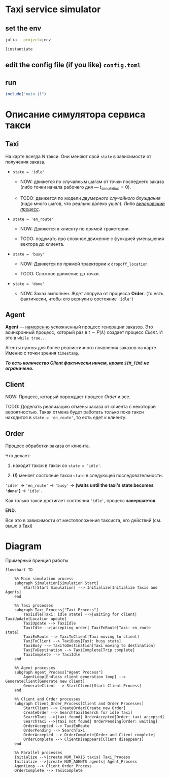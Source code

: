 # Taxi service simulator
## set the env

```bash
julia --project=jenv
```
```julia
]instantiate
```

## edit the config file (if you like) `config.toml`

## run

```julia
include("main.jl")
```

# Описание симулятора сервиса такси 

## Taxi

На карте всегда $N$ такси. Они меняют свой `state` в зависимости от получения
заказа.

* `state = 'idle'`

  * NOW: движется по случайным шагам от точки последнего заказа
    (либо точки начала рабочего дня &mdash; $t_{simulation} = 0$).

  * TODO: движется по модели *двумерного случайного блуждания* (надо много
    шагов, что реально далеко ушел). Либо [*винеровский
    процесс*](https://en.wikipedia.org/wiki/Random_walk).

* `state = 'en_route'`

  * NOW: Движется к клиенту по прямой тракетории.  

  * TODO: подумать про сложное движение с функцией уменьшения вектора до
    клиента.

* `state = 'busy'`
  
  * NOW: Движется по прямой траектории к `dropoff_location`

  * TODO: Сложное движение до точки.

* `state = 'done'`

  * NOW: Заказ выполнен. Ждет аппрува от процесса **Order**. (то есть
    фактически, чтобы его вернули в состояние `'idle'`)
 
## Agent

**Agent** &mdash; <u>намеренно</u> усложненный процесс генерации заказов. Это асинхронный
процесс, который раз в $t \sim P(\lambda)$ создает процесс *Client*. И это в `while true...`

Агенты нужны для более реалистичного появления заказов на карте. Именно с
точки зрения `timestamp`.

***То есть количество Client фактически ничем, кроме `SIM_TIME` не ограничено.***

## Client

NOW: Процесс, который порождает процесс *Order* и все.

TODO: Доделать реализацию отмены заказа от клиента с некоторой вероятностью.
Такая отмена будет работать только пока такси находится в `state = 'en_route'`,
то есть едет к клиенту.

## Order

Процесс обработки заказа от клиента.

Что делает:

1. находит такси в такси со `state = 'idle'`.

2. **(!)** меняет состояние такси `state` в следующей последовательности:

`'idle'` → `'en_route'` → `'busy'` → **(waits until the taxi's state becomes `'done'`)** → `'idle'`.  

Как только такси достигает состояния `'idle'`, процесс **завершается**.

**END.**

Все это в зависимости от местоположения таксиста, его действий (см. выше в
[Taxi](#taxi))

# Diagram

Примерный принцип работы

```mermaid
flowchart TD

    %% Main simulation process
    subgraph Simulation[Simulation Start]
        Start[Start Simulation] --> Initialize[Initialize Taxis and Agents]
    end

    %% Taxi processes
    subgraph Taxi_Process["Taxi Process"]
        TaxiIdle[Taxi: idle state] -->|waiting for client| TaxiUpdate[Location update]
        TaxiUpdate --> TaxiIdle
        TaxiIdle -->|accepting order| TaxiEnRoute[Taxi: en_route state]
        TaxiEnRoute --> TaxiToClient[Taxi moving to client]
        TaxiToClient --> TaxiBusy[Taxi: busy state]
        TaxiBusy --> TaxiToDestination[Taxi moving to destination]
        TaxiToDestination --> TaxiComplete[Trip complete]
        TaxiComplete --> TaxiIdle
    end

    %% Agent processes
    subgraph Agent_Process["Agent Process"]
        AgentLoop[Endless client generation loop] --> GenerateClient[Generate new client]
        GenerateClient --> StartClient[Start Client Process]
    end

    %% Client and Order processes
    subgraph Client_Order_Process[Client and Order Processes]
        StartClient --> CreateOrder[Create new Order]
        CreateOrder --> SearchTaxi[Search for idle Taxi]
        SearchTaxi -->|taxi found| OrderAccepted[Order: taxi accepted]
        SearchTaxi -->|taxi not found| OrderPending[Order: waiting]
        OrderAccepted --> TaxiEnRoute
        OrderPending --> SearchTaxi
        OrderAccepted --> OrderComplete[Order and Client complete]
        OrderComplete --> ClientDisappears[Client disappears]
    end

    %% Parallel processes
    Initialize -->|create NUM_TAXIS taxis| Taxi_Process
    Initialize -->|create NUM_AGENTS agents| Agent_Process
    AgentLoop --> Client_Order_Process
    OrderComplete --> TaxiComplete
```
